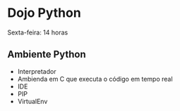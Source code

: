# Dojo Python

Sexta-feira: 14 horas

## Ambiente Python

- Interpretador
- Ambienda em C que executa o código em tempo real
- IDE
- PIP
- VirtualEnv
